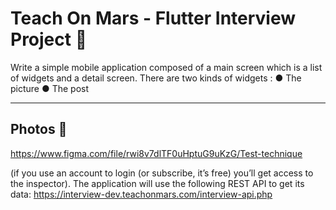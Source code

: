 # Teach On Mars - Flutter Interview Project 🚀

Write a simple mobile application composed of a main screen which is a list of widgets and a detail screen.
There are two kinds of widgets :
    ● The picture
    ● The post

---

## Photos 🚀


https://www.figma.com/file/rwi8v7dlTF0uHptuG9uKzG/Test-technique

(if you use an account to login (or subscribe, it’s free) you’ll get access to the inspector). The application will use the following REST API to get its data:
    https://interview-dev.teachonmars.com/interview-api.php

